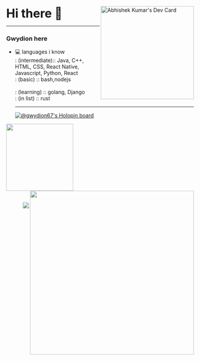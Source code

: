 <div ><p style=" display: inline;font-size: 32; font-weight: bold;"> Hi there 👋</p> <a href="https://app.daily.dev/gwydion67"><img align="right" padding: 5px" src="https://api.daily.dev/devcards/2e57308cbca44557aa034d9a3d90170d.png?r=h0u" height="auto"  width="250px" alt="Abhishek Kumar's Dev Card"/></a><hr></div>

### Gwydion here 
- 💻 languages i know <br>
  : (intermediate):: Java, C++, HTML, CSS, React Native, Javascript, Python, React  <br>
  : (basic) :: bash,nodejs  <br>  
  : (learning) :: golang, Django <br> 
  : (in list) :: rust <be>


  <div>
    <a href="https://holopin.io/@gwydion67">
      <hr>
        <img src="https://holopin.me/gwydion67" alt="@gwydion67's Holopin board">
    </a>    
  </div>

<div>
<a href="https://github.com/gwydion67">
<img height="180" src="https://github-readme-stats-eight-theta.vercel.app/api/top-langs/?username=gwydion67&layout=compact&langs_count=8&theme=nightowl"/>
</a>
<a href="https://github.com/gwydion67">
<img width="440" style="padding: 0" src="https://github-readme-stats-eight-theta.vercel.app/api?username=gwydion67&show_icons=true&theme=nightowl&include_all_commits=true&count_private=true" align="right" />
</a>
</div>

<br>
<p>
  <img src="https://komarev.com/ghpvc/?username=gwydion67&style=flat-square" align="right"/>
</a> 
</p>

<!--
**gwydion67/gwydion67** is a ✨ _special_ ✨ repository because its `README.md` (this file) appears on your GitHub profile.

Here are some ideas to get you started:

- 🔭 I’m currently working on ...
- 🌱 I’m currently learning ...
- 👯 I’m looking to collaborate on ...
- 🤔 I’m looking for help with ...
- 💬 Ask me about ...
- 📫 How to reach me: ...
- 😄 Pronouns: ...
- ⚡ Fun fact: ...
-->
